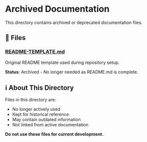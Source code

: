 # Archived Documentation

This directory contains archived or deprecated documentation files.

## 📁 Files

### [README-TEMPLATE.md](./README-TEMPLATE.md)
Original README template used during repository setup.

**Status**: Archived - No longer needed as README.md is complete.

## ℹ️ About This Directory

Files in this directory are:
- No longer actively used
- Kept for historical reference
- May contain outdated information
- Not linked from active documentation

**Do not use these files for current development.**

